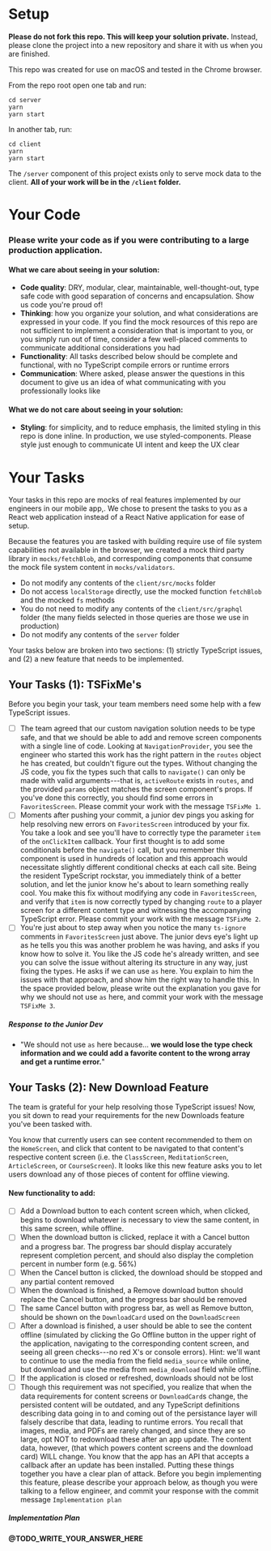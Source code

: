 # Setup

**Please do not fork this repo. This will keep your solution private.** Instead, please clone the project into a new repository and share it with us when you are finished.

This repo was created for use on macOS and tested in the Chrome browser.

From the repo root open one tab and run:
```
cd server
yarn
yarn start
```
In another tab, run:
```
cd client
yarn
yarn start
```

The `/server` component of this project exists only to serve mock data to the client. **All of your work will be in the `/client` folder.**

# Your Code

### Please write your code as if you were contributing to a large production application.

#### What we care about seeing in your solution:
- **Code quality**: DRY, modular, clear, maintainable, well-thought-out, type safe code with good separation of concerns and encapsulation. Show us code you're proud of!
- **Thinking**: how you organize your solution, and what considerations are expressed in your code. If you find the mock resources of this repo are not sufficient to implement a consideration that is important to you, or you simply run out of time, consider a few well-placed comments to communicate additional considerations you had 
- **Functionality**: All tasks described below should be complete and functional, with no TypeScript compile errors or runtime errors
- **Communication**: Where asked, please answer the questions in this document to give us an idea of what communicating with you professionally looks like
#### What we do not care about seeing in your solution:
- **Styling**: for simplicity, and to reduce emphasis, the limited styling in this repo is done inline. In production, we use styled-components. Please style just enough to communicate UI intent and keep the UX clear

# Your Tasks

Your tasks in this repo are mocks of real features implemented by our engineers in our mobile app,. We chose to present the tasks to you as a React web application instead of a React Native application for ease of setup.

Because the features you are tasked with building require use of file system capabilities not available in the browser, we created a mock third party library in `mocks/fetchBlob`, and corresponding components that consume the mock file system content in `mocks/validators`.

- Do not modify any contents of the `client/src/mocks` folder 
- Do not access `localStorage` directly, use the mocked function `fetchBlob` and the mocked `fs` methods
- You do not need to modify any contents of the `client/src/graphql` folder (the many fields selected in those queries are those we use in production)
- Do not modify any contents of the `server` folder

Your tasks below are broken into two sections: (1) strictly TypeScript issues, and (2) a new feature that needs to be implemented.

## Your Tasks (1): TSFixMe's
Before you begin your task, your team members need some help with a few TypeScript issues.
- [ ] The team agreed that our custom navigation solution needs to be type safe, and that we should be able to add and remove screen components with a single line of code. Looking at `NavigationProvider`, you see the engineer who started this work has the right pattern in the `routes` object he has created, but couldn't figure out the types. Without changing the JS code, you fix the types such that calls to `navigate()` can only be made with valid arguments---that is, `activeRoute` exists in `routes`, and the provided `params` object matches the screen component's props. If you've done this correctly, you should find some errors in `FavoritesScreen`. Please commit your work with the message `TSFixMe 1`.
- [ ] Moments after pushing your commit, a junior dev pings you asking for help resolving new errors on `FavoritesScreen` introduced by your fix. You take a look and see you'll have to correctly type the parameter `item` of the `onClickItem` callback. Your first thought is to add some conditionals before the `navigate()` call, but you remember this component is used in hundreds of location and this approach would necessitate slightly different conditional checks at each call site. Being the resident TypeScript rockstar, you immediately think of a better solution, and let the junior know he's about to learn something really cool. You make this fix without modifying any code in `FavoritesScreen`, and verify that `item` is now correctly typed by changing `route` to a player screen for a different content type and witnessing the accompanying TypeScript error. Please commit your work with the message `TSFixMe 2`.
- [ ] You're just about to step away when you notice the many `ts-ignore` comments in `FavoritesScreen` just above. The junior devs eye's light up as he tells you this was another problem he was having, and asks if you know how to solve it. You like the JS code he's already written, and see you can solve the issue without altering its structure in any way, just fixing the types. He asks if we can use `as` here. You explain to him the issues with that approach, and show him the right way to handle this. In the space provided below, please write out the explanation you gave for why we should not use `as` here, and commit your work with the message `TSFixMe 3`.

##### Response to the Junior Dev

* "We should not use `as` here because... **we would lose the type check information and we could add a favorite content to the wrong array and get a runtime error.**"

## Your Tasks (2): New Download Feature
The team is grateful for your help resolving those TypeScript issues! Now, you sit down to read your requirements for the new Downloads feature you've been tasked with.

You know that currently users can see content recommended to them on the `HomeScreen`, and click that content to be navigated to that content's respective content screen (i.e. the `ClassScreen`, `MeditationScreen`, `ArticleScreen`, or `CourseScreen`). It looks like this new feature asks you to let users download any of those pieces of content for offline viewing.

#### New functionality to add:
- [ ] Add a Download button to each content screen which, when clicked, begins to download whatever is necessary to view the same content, in this same screen, while offline.
- [ ] When the download button is clicked, replace it with a Cancel button and a progress bar. The progress bar should display accurately represent completion percent, and should also display the completion percent in number form (e.g. 56%)
- [ ] When the Cancel button is clicked, the download should be stopped and any partial content removed
- [ ] When the download is finished, a Remove download button should replace the Cancel button, and the progress bar should be removed
- [ ] The same Cancel button with progress bar, as well as Remove button, should be shown on the `DownloadCard` used on the `DownloadScreen`
- [ ] After a download is finished, a user should be able to see the content offline (simulated by clicking the Go Offline button in the upper right of the application, navigating to the corresponding content screen, and seeing all green checks---no red X's or console errors). Hint: we'll want to continue to use the media from the field `media_source` while online, but download and use the media from `media_download` field while offline.
- [ ] If the application is closed or refreshed, downloads should not be lost
- [ ] Though this requirement was not specified, you realize that when the data requirements for content screens or `DownloadCard`s change, the persisted content will be outdated, and any TypeScript definitions describing data going in to and coming out of the persistance layer will falsely describe that data, leading to runtime errors. You recall that images, media, and PDFs are rarely changed, and since they are so large, opt NOT to redownload these after an app update. The content data, however, (that which powers content screens and the download card) WILL change. You know that the app has an API that accepts a callback after an update has been installed. Putting these things together you have a clear plan of attack. Before you begin implementing this feature, please describe your approach below, as though you were talking to a fellow engineer, and commit your response with the commit message `Implementation plan`

##### Implementation Plan

**@TODO_WRITE_YOUR_ANSWER_HERE**
